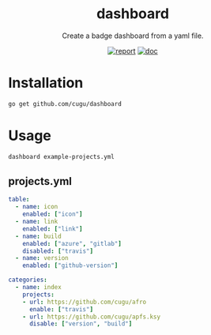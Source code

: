 <h1 align="center">dashboard</h1>

<p align="center">Create a badge dashboard from a yaml file.</p>

<p  align="center">
 <!-- <a href="https://dev.azure.com/cugu/dfir/_build?definitionId=3&_a=summary"><img src="https://img.shields.io/azure-devops/build/cugu/dfir/1" alt="build" /></a>
 <a href="https://codecov.io/gh/cugu/fslib"><img src="https://codecov.io/gh/cugu/fslib/branch/master/graph/badge.svg" alt="coverage" /></a> -->
 <a href="https://goreportcard.com/report/github.com/cugu/dashboard"><img src="https://goreportcard.com/badge/github.com/cugu/dashboard" alt="report" /></a>
 <a href="https://godoc.org/github.com/cugu/dashboard"><img src="https://godoc.org/github.com/cugu/dashboard?status.svg" alt="doc" /></a>
</p>

# Installation
``` sh
go get github.com/cugu/dashboard
```

# Usage
``` sh
dashboard example-projects.yml
```

## projects.yml

``` yaml
table:
  - name: icon
    enabled: ["icon"]
  - name: link
    enabled: ["link"]
  - name: build
    enabled: ["azure", "gitlab"]
    disabled: ["travis"]
  - name: version
    enabled: ["github-version"]

categories:
  - name: index
    projects:
    - url: https://github.com/cugu/afro
      enable: ["travis"]
    - url: https://github.com/cugu/apfs.ksy
      disable: ["version", "build"]
```